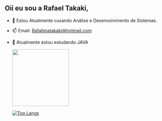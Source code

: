 ## Oii eu sou a Rafael Takaki,

- 🔭 Estou Atualmente cusando Análise e Desenvolvimento de Sistemas.
- 📫 Email: Rafalimatakaki@hotmail.com
- 🌱 Atualmente estou estudando JAVA


  <div>
    <a href="https://github.com/RafaTakaki">
    <img height="180em" src=https://github-readme-stats.vercel.app/api?username=Rafatakaki&show_icons=true&theme=dark#gh-dark-mode-only/>
  
   ![Top Langs](https://github-readme-stats.vercel.app/api/top-langs/?username=Rafatakaki&layout=compact)
    </div>

